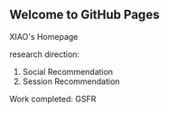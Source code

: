 ## Welcome to GitHub Pages

XIAO's Homepage

research direction:
1. Social Recommendation
2. Session Recommendation

Work completed:
GSFR


